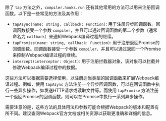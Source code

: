 除了 `tap` 方法之外，`compiler.hooks.run` 还有其他常用的方法可以用来注册回调函数。以下是一些常见的方法及其作用：

- `tapAsync(name: string, callback: Function)`: 用于注册异步回调函数。回调函数接受一个参数 `compiler`，并且可以通过回调函数的第二个参数（通常命名为 `callback`）来通知Webpack编译过程的继续。
- `tapPromise(name: string, callback: Function)`: 用于注册返回Promise的回调函数。回调函数接受一个参数 `compiler`，并且可以通过返回一个Promise来控制Webpack编译过程的继续。
- `intercept(interceptor: Object)`: 用于注册拦截器对象，该对象可以拦截并修改Webpack编译过程中的数据。

这些方法可以根据需要选择使用，以注册适当类型的回调函数来扩展Webpack编译过程。例如，使用 `tapAsync` 方法注册一个异步回调函数，可以在回调函数中执行一些异步操作，如发送HTTP请求或读取文件等。而使用 `tapPromise` 方法注册一个返回Promise的回调函数，则可以在Promise中执行一系列异步操作。

需要注意的是，这些方法的具体用法和参数可能会根据Webpack的版本和配置有所不同。建议查阅Webpack官方文档或相关资源以获取更准确和详细的信息。